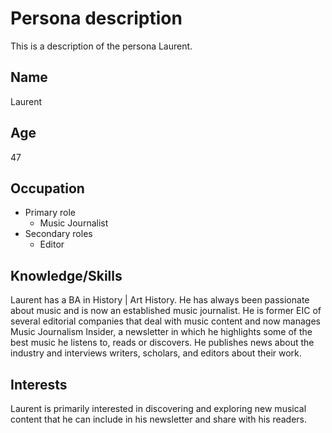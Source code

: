 # Persona description

This is a description of the persona Laurent.

## Name
Laurent

## Age
47

## Occupation
- Primary role
  - Music Journalist
- Secondary roles
  - Editor

## Knowledge/Skills
Laurent has a BA in History | Art History. He has always been passionate about music and is now an established music journalist. He is former EIC of several editorial companies that deal with music content and now manages Music Journalism Insider, a newsletter in which he highlights some of the best music he listens to, reads or discovers. He publishes news about the industry and interviews writers, scholars, and editors about their work.

## Interests
Laurent is primarily interested in discovering and exploring new musical content that he can include in his newsletter and share with his readers.

